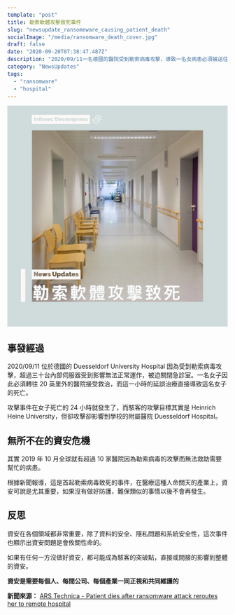 ```yaml
---
template: "post"
title: 勒索軟體攻擊致死事件
slug: "newsupdate_ransomeware_causing_patient_death"
socialImage: "/media/ransomware_death_cover.jpg"
draft: false
date: "2020-09-20T07:38:47.487Z"
description: "2020/09/11一名德國的醫院受到勒索病毒攻擊，導致一名女病患必須被送往較遠的醫院接受治療，這一小時的延誤治療直接導致這名女子的死亡。"
category: "NewsUpdates"
tags:
  - "ransomware"
  - "hospital"
---
```


![](/media/ransomware_death_cover.jpg)

## 事發經過

2020/09/11 位於德國的 Duesseldorf University Hospital 因為受到勒索病毒攻擊，超過三十台內部伺服器受到影響無法正常運作，被迫關閉急診室。一名女子因此必須轉往 20 英里外的醫院接受救治，而這一小時的延誤治療直接導致這名女子的死亡。

攻擊事件在女子死亡的 24 小時就發生了，而駭客的攻擊目標其實是 Heinrich Heine University，但卻攻擊卻影響到學校的附屬醫院 Duesseldorf Hospital。

## 無所不在的資安危機

其實 2019 年 10 月全球就有超過 10 家醫院因為勒索病毒的攻擊而無法救助需要幫忙的病患。

根據新聞報導，這是首起勒索病毒致死的事件，在醫療這種人命關天的產業上，資安可說是尤其重要，如果沒有做好防護，難保類似的事情以後不會再發生。

## 反思

資安在各個領域都非常重要，除了資料的安全、隱私問題和系統安全性，這次事件也顯示出資安問題是會攸關性命的。

如果有任何一方沒做好資安，都可能成為駭客的突破點，直接或間接的影響到整體的資安。

**資安是需要每個人、每間公司、每個產業一同正視和共同維護的**

**新聞來源：** [ARS Technica - Patient dies after ransomware attack reroutes her to remote hospital](https://arstechnica.com/information-technology/2020/09/patient-dies-after-ransomware-attack-reroutes-her-to-remote-hospital/)
